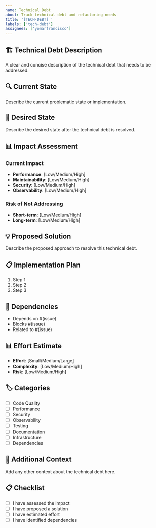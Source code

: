 ```yaml
---
name: Technical Debt
about: Track technical debt and refactoring needs
title: '[TECH-DEBT] '
labels: ['tech-debt']
assignees: ['yomarfrancisco']
---
```


## 🏗️ Technical Debt Description

A clear and concise description of the technical debt that needs to be addressed.

## 🔍 Current State

Describe the current problematic state or implementation.

## 🎯 Desired State

Describe the desired state after the technical debt is resolved.

## 📊 Impact Assessment

### Current Impact
- **Performance**: [Low/Medium/High]
- **Maintainability**: [Low/Medium/High]
- **Security**: [Low/Medium/High]
- **Observability**: [Low/Medium/High]

### Risk of Not Addressing
- **Short-term**: [Low/Medium/High]
- **Long-term**: [Low/Medium/High]

## 💡 Proposed Solution

Describe the proposed approach to resolve this technical debt.

## 📋 Implementation Plan

1. Step 1
2. Step 2
3. Step 3

## 🔗 Dependencies

- Depends on #(issue)
- Blocks #(issue)
- Related to #(issue)

## 📊 Effort Estimate

- **Effort**: [Small/Medium/Large]
- **Complexity**: [Low/Medium/High]
- **Risk**: [Low/Medium/High]

## 🏷️ Categories

- [ ] Code Quality
- [ ] Performance
- [ ] Security
- [ ] Observability
- [ ] Testing
- [ ] Documentation
- [ ] Infrastructure
- [ ] Dependencies

## 📝 Additional Context

Add any other context about the technical debt here.

## 📋 Checklist

- [ ] I have assessed the impact
- [ ] I have proposed a solution
- [ ] I have estimated effort
- [ ] I have identified dependencies
